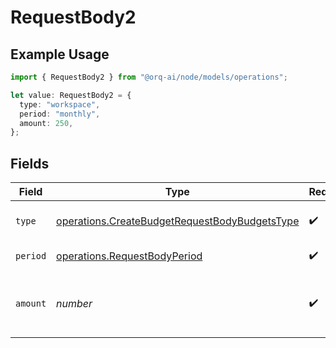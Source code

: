 # RequestBody2

## Example Usage

```typescript
import { RequestBody2 } from "@orq-ai/node/models/operations";

let value: RequestBody2 = {
  type: "workspace",
  period: "monthly",
  amount: 250,
};
```

## Fields

| Field                                                                                                          | Type                                                                                                           | Required                                                                                                       | Description                                                                                                    | Example                                                                                                        |
| -------------------------------------------------------------------------------------------------------------- | -------------------------------------------------------------------------------------------------------------- | -------------------------------------------------------------------------------------------------------------- | -------------------------------------------------------------------------------------------------------------- | -------------------------------------------------------------------------------------------------------------- |
| `type`                                                                                                         | [operations.CreateBudgetRequestBodyBudgetsType](../../models/operations/createbudgetrequestbodybudgetstype.md) | :heavy_check_mark:                                                                                             | Workspace budget type                                                                                          | workspace                                                                                                      |
| `period`                                                                                                       | [operations.RequestBodyPeriod](../../models/operations/requestbodyperiod.md)                                   | :heavy_check_mark:                                                                                             | Budget period type                                                                                             | monthly                                                                                                        |
| `amount`                                                                                                       | *number*                                                                                                       | :heavy_check_mark:                                                                                             | Budget amount in USD for the specified period                                                                  | 250                                                                                                            |